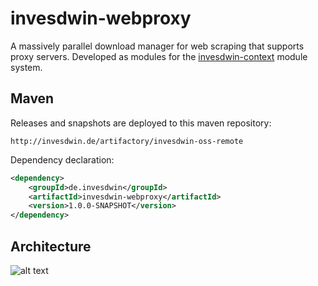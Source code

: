 # invesdwin-webproxy
A massively parallel download manager for web scraping that supports proxy servers. Developed as modules for the [invesdwin-context](https://github.com/subes/invesdwin-context) module system. 

## Maven

Releases and snapshots are deployed to this maven repository:
```
http://invesdwin.de/artifactory/invesdwin-oss-remote
```

Dependency declaration:
```xml
<dependency>
	<groupId>de.invesdwin</groupId>
	<artifactId>invesdwin-webproxy</artifactId>
	<version>1.0.0-SNAPSHOT</version>
</dependency>
```

## Architecture

![alt text](https://github.com/subes/invesdwin-webproxy/raw/master/invesdwin-webproxy-parent/invesdwin-webproxy/doc/webproxy_context.png "Context Diagram")
